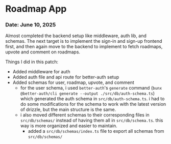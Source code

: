 # Roadmap App

### Date: June 10, 2025

Almost completed the backend setup like middleware, auth lib, and schemas. The next target is to implement the sign-in and sign-up frontend first, and then again move to the backend to implement to fetch roadmaps, upvote and comment on roadmaps.

Things I did in this patch:

- Added middleware for auth
- Added auth file and api route for better-auth setup
- Added schemas for user, roadmap, upvote, and comment
  - for the user schema, i used `better-auth`'s `generate` command (`bunx @better-auth/cli generate --output ./src/db/auth-schema.ts`) which generated the auth schema in `src/db/auth-schema.ts`. i had to do some modifications for the schema to work with the latest version of drizzle, but the main structure is the same.
  - i also moved different schemas to their corresponding files in `src/db/schemas/` instead of having them all in `src/db/schema.ts`. this way is more organized and easier to maintain.
    - added a `src/db/schemas/index.ts` file to export all schemas from `src/db/schemas/`
